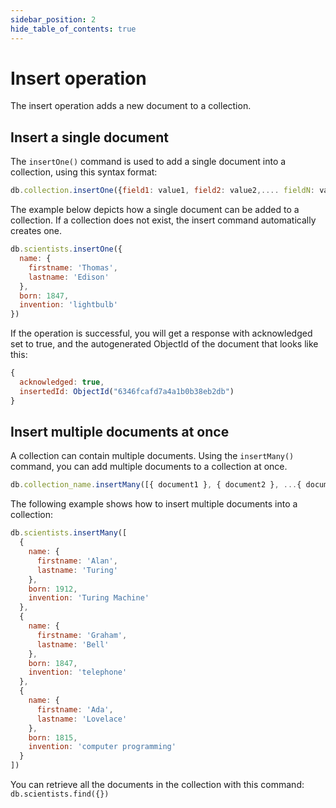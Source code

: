 ```yaml
---
sidebar_position: 2
hide_table_of_contents: true
---
```


# Insert operation

The insert operation adds a new document to a collection.

## Insert a single document

The `insertOne()` command is used to add a single document into a collection, using this syntax format:

```js
db.collection.insertOne({field1: value1, field2: value2,.... fieldN: valueN})
```

The example below depicts how a single document can be added to a collection.
If a collection does not exist, the insert command automatically creates one.

```js
db.scientists.insertOne({
  name: {
    firstname: 'Thomas',
    lastname: 'Edison'
  },
  born: 1847,
  invention: 'lightbulb'
})
```

If the operation is successful, you will get a response with acknowledged set to true, and the autogenerated ObjectId of the document that looks like this:

```js
{
  acknowledged: true,
  insertedId: ObjectId("6346fcafd7a4a1b0b38eb2db")
}
```

## Insert multiple documents at once

A collection can contain multiple documents.
Using the `insertMany()` command, you can add multiple documents to a collection at once.

```js
db.collection_name.insertMany([{ document1 }, { document2 }, ...{ documentN }])
```

The following example shows how to insert multiple documents into a collection:

```js
db.scientists.insertMany([
  {
    name: {
      firstname: 'Alan',
      lastname: 'Turing'
    },
    born: 1912,
    invention: 'Turing Machine'
  },
  {
    name: {
      firstname: 'Graham',
      lastname: 'Bell'
    },
    born: 1847,
    invention: 'telephone'
  },
  {
    name: {
      firstname: 'Ada',
      lastname: 'Lovelace'
    },
    born: 1815,
    invention: 'computer programming'
  }
])
```

You can retrieve all the documents in the collection with this command: `db.scientists.find({})`
